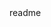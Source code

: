 <snippet>
  <content><![CDATA[
# CHTMLTable
A PHP class to create HTML tables
## Installation
TODO: Describe the installation process
]]></content>
  <tabTrigger>readme</tabTrigger>
</snippet>

